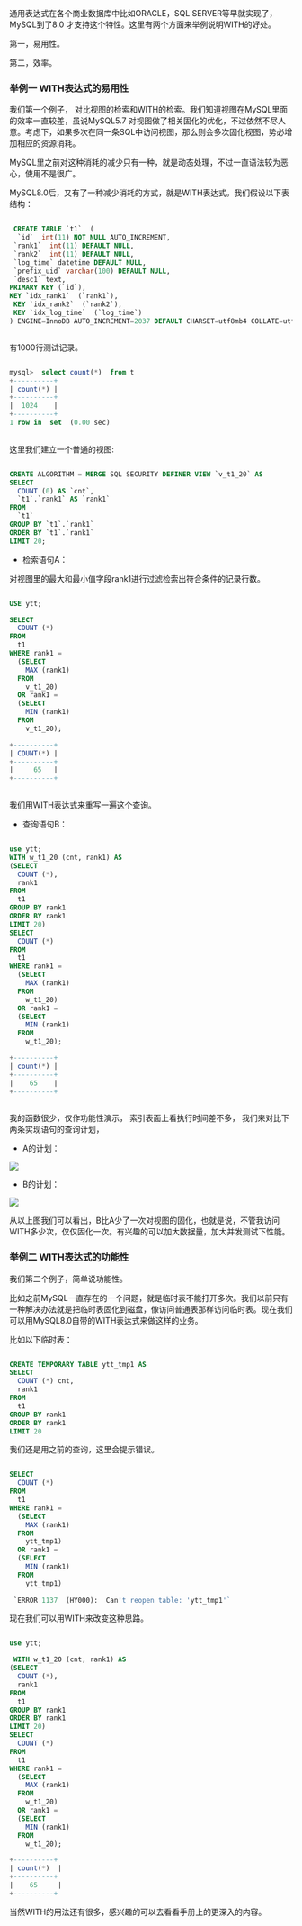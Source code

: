 通用表达式在各个商业数据库中比如ORACLE，SQL SERVER等早就实现了，MySQL到了8.0 才支持这个特性。这里有两个方面来举例说明WITH的好处。

第一，易用性。

第二，效率。

### 举例一 WITH表达式的易用性

我们第一个例子， 对比视图的检索和WITH的检索。我们知道视图在MySQL里面的效率一直较差，虽说MySQL5.7 对视图做了相关固化的优化，不过依然不尽人意。考虑下，如果多次在同一条SQL中访问视图，那么则会多次固化视图，势必增加相应的资源消耗。

MySQL里之前对这种消耗的减少只有一种，就是动态处理，不过一直语法较为恶心，使用不是很广。

MySQL8.0后，又有了一种减少消耗的方式，就是WITH表达式。我们假设以下表结构：

```sql

 CREATE TABLE `t1`  (
  `id`  int(11) NOT NULL AUTO_INCREMENT,
 `rank1`  int(11) DEFAULT NULL,
 `rank2`  int(11) DEFAULT NULL,
 `log_time` datetime DEFAULT NULL,
 `prefix_uid` varchar(100) DEFAULT NULL,
 `desc1` text,
PRIMARY KEY (`id`),
KEY `idx_rank1`  (`rank1`),
 KEY `idx_rank2`  (`rank2`),
 KEY `idx_log_time`  (`log_time`)
) ENGINE=InnoDB AUTO_INCREMENT=2037 DEFAULT CHARSET=utf8mb4 COLLATE=utf8mb4_0900_ai_ci`



```

有1000行测试记录。

```sql

mysql>  select count(*)  from t
+----------+
| count(*) |
+----------+
|  1024    | 
+----------+
1 row in  set  (0.00 sec)
    

```

这里我们建立一个普通的视图:

```sql

CREATE ALGORITHM = MERGE SQL SECURITY DEFINER VIEW `v_t1_20` AS
SELECT
  COUNT (0) AS `cnt`,
  `t1`.`rank1` AS `rank1`
FROM
  `t1`
GROUP BY `t1`.`rank1`
ORDER BY `t1`.`rank1`
LIMIT 20;


```

*   检索语句A：
    

对视图里的最大和最小值字段rank1进行过滤检索出符合条件的记录行数。

```sql

USE ytt;

SELECT
  COUNT (*)
FROM
  t1
WHERE rank1 =
  (SELECT
    MAX (rank1)
  FROM
    v_t1_20)
  OR rank1 =
  (SELECT
    MIN (rank1)
  FROM
    v_t1_20);

+----------+
| COUNT(*) |
+----------+
|     65   |
+----------+
    

```

我们用WITH表达式来重写一遍这个查询。

*   查询语句B：
    

```sql

use ytt;
WITH w_t1_20 (cnt, rank1) AS
(SELECT
  COUNT (*),
  rank1
FROM
  t1
GROUP BY rank1
ORDER BY rank1
LIMIT 20)
SELECT
  COUNT (*)
FROM
  t1
WHERE rank1 =
  (SELECT
    MAX (rank1)
  FROM
    w_t1_20)
  OR rank1 =
  (SELECT
    MIN (rank1)
  FROM
    w_t1_20);

+----------+
| count(*) |
+----------+
|    65    |
+----------+
    

```

我的函数很少，仅作功能性演示， 索引表面上看执行时间差不多， 我们来对比下两条实现语句的查询计划，

*   A的计划：
    

![](https://mmbiz.qpic.cn/mmbiz_png/a4DRmyJYHOxRiceMS9suqpwQwa28KkKP73dtXfk1tyWcjIu95vb6fMOYyqtRucpBQO5HsAYoH0ic8sOC58nDvK4w/640?wx_fmt=png)

*   B的计划：
    

![](https://mmbiz.qpic.cn/mmbiz_png/a4DRmyJYHOxRiceMS9suqpwQwa28KkKP76683jmibfYM6UYbSPG8dvk6QNx8rjB5MfRRAf3iauzTgJ3rOR2I3XGHw/640?wx_fmt=png)

从以上图我们可以看出，B比A少了一次对视图的固化，也就是说，不管我访问WITH多少次，仅仅固化一次。有兴趣的可以加大数据量，加大并发测试下性能。

### 举例二 WITH表达式的功能性

我们第二个例子，简单说功能性。

比如之前MySQL一直存在的一个问题，就是临时表不能打开多次。我们以前只有一种解决办法就是把临时表固化到磁盘，像访问普通表那样访问临时表。现在我们可以用MySQL8.0自带的WITH表达式来做这样的业务。

比如以下临时表：

```sql

CREATE TEMPORARY TABLE ytt_tmp1 AS
SELECT
  COUNT (*) cnt,
  rank1
FROM
  t1
GROUP BY rank1
ORDER BY rank1
LIMIT 20

```

我们还是用之前的查询，这里会提示错误。

```sql

SELECT
  COUNT (*)
FROM
  t1
WHERE rank1 =
  (SELECT
    MAX (rank1)
  FROM
    ytt_tmp1)
  OR rank1 =
  (SELECT
    MIN (rank1)
  FROM
    ytt_tmp1)
    
 `ERROR 1137  (HY000):  Can't reopen table: 'ytt_tmp1'`

```

现在我们可以用WITH来改变这种思路。

```sql

use ytt;

 WITH w_t1_20 (cnt, rank1) AS
(SELECT
  COUNT (*),
  rank1
FROM
  t1
GROUP BY rank1
ORDER BY rank1
LIMIT 20)
SELECT
  COUNT (*)
FROM
  t1
WHERE rank1 =
  (SELECT
    MAX (rank1)
  FROM
    w_t1_20)
  OR rank1 =
  (SELECT
    MIN (rank1)
  FROM
    w_t1_20);

+----------+
| count(*)  |
+----------+
|    65     |
+----------+


```

当然WITH的用法还有很多，感兴趣的可以去看看手册上的更深入的内容。